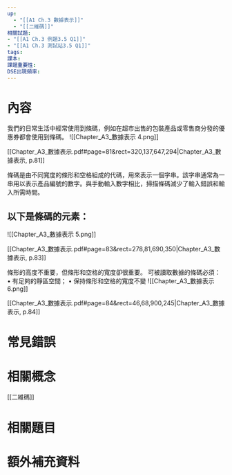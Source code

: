 ```yaml
---
up:
  - "[[A1 Ch.3 數據表示]]"
  - "[[二維碼]]"
相關試題: 
- "[[A1 Ch.3 例題3.5 Q1]]"
- "[[A1 Ch.3 測試站3.5 Q1]]"
tags: 
課本: 
課題重要性: 
DSE出現頻率:
---
```

# 內容
我們的日常生活中經常使用到條碼，例如在超市出售的包裝產品或零售商分發的優惠券都會使用到條碼。
![[Chapter_A3_數據表示 4.png]]

[[Chapter_A3_數據表示.pdf#page=81&rect=320,137,647,294|Chapter_A3_數據表示, p.81]]

條碼是由不同寬度的條形和空格組成的代碼，用來表示一個字串。該字串通常為一串用以表示產品編號的數字。與手動輸入數字相比，掃描條碼減少了輸入錯誤和輸入所需時間。

## 以下是條碼的元素：
![[Chapter_A3_數據表示 5.png]]

[[Chapter_A3_數據表示.pdf#page=83&rect=278,81,690,350|Chapter_A3_數據表示, p.83]]


條形的高度不重要，但條形和空格的寬度卻很重要。
可被讀取數據的條碼必須： 
• 有足夠的靜區空間； 
• 保持條形和空格的寬度不變
![[Chapter_A3_數據表示 6.png]]

[[Chapter_A3_數據表示.pdf#page=84&rect=46,68,900,245|Chapter_A3_數據表示, p.84]]


# 常見錯誤
# 相關概念
[[二維碼]]
# 相關題目
# 額外補充資料